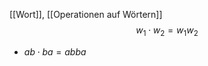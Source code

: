 [[Wort]], [[Operationen auf Wörtern]]
$$w_{1} \cdot w_{2} = w_{1}w_{2}$$

- $ab \cdot ba = abba$ 


